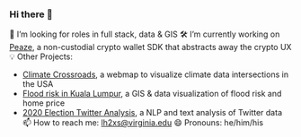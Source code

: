 ### Hi there 👋

🔭 I’m looking for roles in full stack, data & GIS
🛠 I’m currently working on [Peaze](https://www.peaze.com/), a non-custodial crypto wallet SDK that abstracts away the crypto UX
💡 Other Projects: 
* [Climate Crossroads](https://cute-figolla-1c2cdd.netlify.app/), a webmap to visualize climate data intersections in the USA
* [Flood risk in Kuala Lumpur](https://rpubs.com/lhoupt1/kuala_lumpur_real_estate_analysis), a GIS & data visualization of flood risk and home price
* [2020 Election Twitter Analysis](https://luko1.medium.com/election-day-2020-twitter-analysis-a0a4b6dd48ca), a NLP and text analysis of Twitter data
📫 How to reach me: [lh2xs@virginia.edu](lh2xs@virginia.edu)
😄 Pronouns: he/him/his
